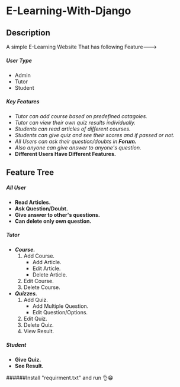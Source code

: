 # E-Learning-With-Django

## Description
  A simple E-Learning Website That has following Feature--->
  ##### User Type
  - Admin
  - Tutor
  - Student
  
  ##### Key Features
  - *Tutor can add course based on predefined catagoies.*
  - *Tutor can view their own quiz results individually.*
  - *Students can read articles of different courses.*
  - *Students can give quiz and see their scores and if passed or not.*
  - *All Users can ask their question/doubts in __Forum.__*
  - *Also anyone can give answer to anyone's question.*
  - __Different Users Have Different Features.__
  
## Feature Tree
  ##### All User
  - **Read Articles.**
  - **Ask Question/Doubt.**
  - **Give answer to other's questions.**
  - **Can delete only own question.**
  
  ##### Tutor
  - **_Course._**
     1. Add Course.
        + Add Article.
        + Edit Article.
        + Delete Article.
     1. Edit Course.
     1. Delete Course.
  - **_Quizzes._**
     1. Add Quiz.
        + Add Multiple Question.
        + Edit Question/Options.
     1. Edit Quiz.
     1. Delete Quiz.
     1. View Result.
  
  ##### Student
  - **Give Quiz.**
  - **See Result.**

######Install "requirment.txt" and run 👌😁
